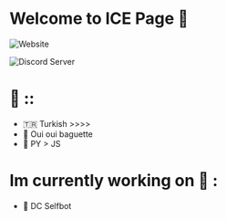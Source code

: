 # Welcome to ICE Page 🌴

![Website](https://img.shields.io/website?label=ICE🍿&style=for-the-badge&url=https%3A%2F%2Fgithub.com/ICExFS)

<img alt="Discord Server" src="https://discord.com/api/guilds/767419095845961768/embed.png" />

# 🦄 ::
* 🇹🇷 Turkish >>>>
* 🍔 Oui oui baguette
* 🌱 PY > JS

# Im currently working on 🌵 :
* 🦋 DC Selfbot 
